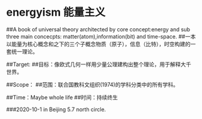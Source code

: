 # energyism 能量主义
##A book of universal theory architected by core concept:energy and sub three main concecpts: matter(atom),information(bit) and time-space.
##一本以能量为核心概念和之下的三个子概念物质（原子），信息（比特），时空构建的一套统一理论。

##Target:
##目标：像欧式几何一样用少量公理建构出整个理论，用于解释大千世界。

##Scope：
##范围：联合国教科文组织(1974)的学科分类中的所有学科。

##Time：Maybe whole life
##时间：持续终生

###2020-10-1 in Beijing 5.7 north circle.
